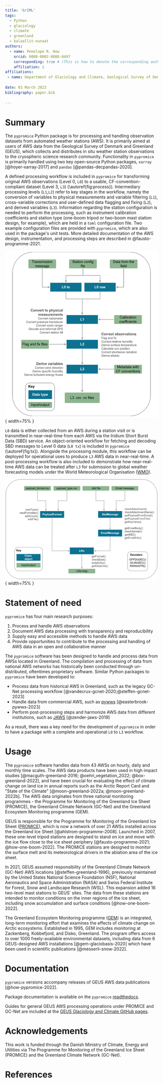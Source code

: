 ```yaml
---
title: 'GrIML'
tags:
  - Python
  - glaciology
  - climate
  - greenland
  - kalaallit-nunaat
authors:
  - name: Penelope R. How
    orcid: 0000-0002-8088-8497
    corresponding: true # (This is how to denote the corresponding author)
    affiliation: 1
affiliations:
 - name: Department of Glaciology and Climate, Geological Survey of Denmark and Greenland (GEUS), Copenhagen, Denmark

date: 03 March 2023
bibliography: paper.bib

---
```


# Summary

The `pypromice` Python package is for processing and handling observation datasets from automated weather stations (AWS). It is primarily aimed at users of AWS data from the Geological Survey of Denmark and Greenland (GEUS), which collects and distributes in situ weather station observations to the cryospheric science research community. Functionality in `pypromice` is primarily handled using two key open-source Python packages, `xarray` [@hoyer-xarray-2017] and `pandas` [@pandas-decpandas-2020].

A defined processing workflow is included in `pypromice` for transforming original AWS observations (Level 0, `L0`) to a usable, CF-convention-compliant dataset (Level 3, `L3`) (\autoref{fig:process}). Intermediary processing levels (`L1`,`L2`) refer to key stages in the workflow, namely the conversion of variables to physical measurements and variable filtering (`L1`), cross-variable corrections and user-defined data flagging and fixing (`L2`), and derived variables (`L3`). Information regarding the station configuration is needed to perform the processing, such as instrument calibration coefficients and station type (one-boom tripod or two-boom mast station design, for example), which are held in a `toml` configuration file. Two example configuration files are provided with `pypromice`, which are also used in the package's unit tests. More detailed documentation of the AWS design, instrumentation, and processing steps are described in @fausto-programme-2021.

![AWS data Level 0 (`L0`) to Level 3 (`L3`) processing steps, where `L0` refers to raw, original data and `L3` is usable data that has been transformed, corrected and filtered \label{fig:process}](https://raw.githubusercontent.com/GEUS-Glaciology-and-Climate/geus-glaciology-and-climate.github.io/master/assets/images/pypromice_process_design.png){ width=75% }

`L0` data is either collected from an AWS during a station visit or is transmitted in near-real-time from each AWS via the Iridium Short Burst Data (SBD) service. An object-oriented workflow for fetching and decoding SBD messages to Level 0 data (`L0 tx`) is included in `pypromice` (\autoref{fig:tx}). Alongside the processing module, this workflow can be deployed for operational uses to produce `L3` AWS data in near-real-time. A post-processing workflow is also included to demonstrate how near-real-time AWS data can be treated after `L3` for submission to global weather forecasting models under the World Meteorological Organisation ([WMO](https://public.wmo.int)).

![Object-oriented workflow in `pypromice.tx` for fetching and decoding AWS transmission messages to Level 0 (`L0 tx`) data \label{fig:tx}](https://raw.githubusercontent.com/GEUS-Glaciology-and-Climate/geus-glaciology-and-climate.github.io/master/assets/images/pypromice_tx_design.png){ width=75% }


# Statement of need

`pypromice` has four main research purposes:

1. Process and handle AWS observations
2. Document AWS data processing with transparency and reproducibility
3. Supply easy and accessible methods to handle AWS data
4. Provide opportunities to contribute to the processing and handling of AWS data in an open and collaborative manner

The `pypromice` software has been designed to handle and process data from AWSs located in Greenland. The compilation and processing of data from national AWS networks has historically been conducted through un-distributed, oftentimes proprietary software. Similar Python packages to `pypromice` have been developed to:

- Process data from historical AWS in Greenland, such as the legacy GC-Net processing workflow [@vandecrux-gcnet-2020;@steffen-gcnet-2023]
- Handle data from commercial AWS, such as [pywws](https://pypi.org/project/pywws/) [@easterbrook-pywws-2023]
- Perform post-processing steps and harmonize AWS data from different institutions, such as [JAWS](https://github.com/jaws/jaws) [@zender-jaws-2019]

As a result, there was a key need for the development of `pypromice` in order to have a package with a complete and operational `L0` to `L3` workflow.


# Usage

The `pypromice` software handles data from 43 AWSs on hourly, daily and monthly time scales. The AWS data products have been used in high impact studies [@macguth-greenland-2016; @oehri_vegetation_2022; @box-greenland-2022], and have been crucial for evaluating the effect of climate change on land ice in annual reports such as the Arctic Report Card and "State of the Climate" [@moon-greenland-2022a; @moon-greenland-2022b]. The AWS data originates from three national monitoring programmes - the Programme for Monitoring of the Greenland Ice Sheet (PROMICE), the Greenland Climate Network (GC-Net) and the Greenland Ecosystem Monitoring programme (GEM). 

GEUS is responsible for the Programme for Monitoring of the Greenland Ice Sheet ([PROMICE](https://promice.org)), which is now a network of over 21 AWSs installed across the Greenland Ice Sheet [@ahlstrom-programme-2008]. Launched in 2007, these one-level tripod stations are designed to stand on ice and move with the ice flow close to the ice sheet periphery [@fausto-programme-2021; @how-one-boom-2022]. The PROMICE stations are designed to monitor the surface melt and its meteorological drivers in the ablation area of the ice sheet.

In 2021, GEUS assumed responsibility of the Greenland Climate Network (GC-Net) AWS locations [@steffen-greenland-1996], previously maintained by the United States National Science Foundation (NSF), National Aeronautics and Space Administration (NASA) and Swiss Federal Institute for Forest, Snow and Landscape Research (WSL). This expansion added 16 two-level mast stations to GEUS' sites. The data from these stations are intended to monitor conditions on the inner regions of the ice sheet, including snow accumulation and surface conditions [@how-one-boom-2022].

The Greenland Ecosystem Monitoring programme ([GEM](https://g-e-m.dk)) is an integrated, long-term monitoring effort that examines the effects of climate change on Arctic ecosystems. Established in 1995, GEM includes monitoring at Zackenberg, Kobbefjord, and Disko, Greenland. The program offers access to over 1000 freely-available environmental datasets, including data from 6 GEUS-designed AWS installations [@gem-glaciobasis-2020] which have been used in scientific publications [@messerli-snow-2022].

 
# Documentation

`pypromice` versions accompany releases of GEUS AWS data publications [@how-pypromice-2022].

Package documentation is available on the `pypromice` [readthedocs](https://pypromice.readthedocs.io/en/latest/). 

Guides for general GEUS AWS processing operations under PROMICE and GC-Net are included at the [GEUS Glaciology and Climate GitHub pages](https://geus-glaciology-and-climate.github.io/).


# Acknowledgements

This work is funded through the Danish Ministry of Climate, Energy and Utilities via The Programme for Monitoring of the Greenland Ice Sheet (PROMICE) and the Greenland Climate Network (GC-Net). 


# References

